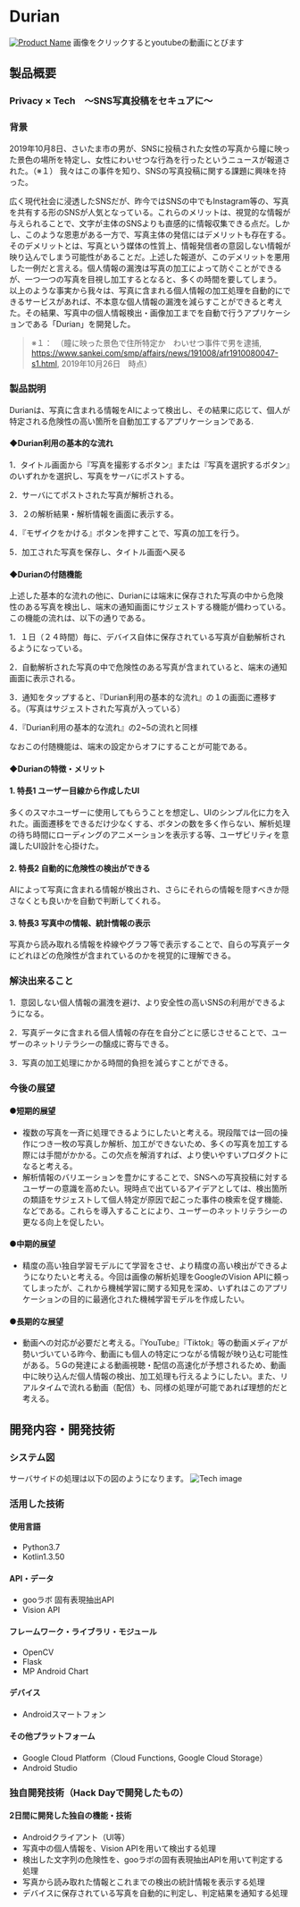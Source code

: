 # Durian

[![Product Name](image-samune.png)](https://youtu.be/2uta3dQ5xq0)
画像をクリックするとyoutubeの動画にとびます

## 製品概要
### Privacy × Tech　～SNS写真投稿をセキュアに～

### 背景
2019年10月8日、さいたま市の男が、SNSに投稿された女性の写真から瞳に映った景色の場所を特定し、女性にわいせつな行為を行ったというニュースが報道された。（※１）
我々はこの事件を知り、SNSの写真投稿に関する課題に興味を持った。

広く現代社会に浸透したSNSだが、昨今ではSNSの中でもInstagram等の、写真を共有する形のSNSが人気となっている。これらのメリットは、視覚的な情報が与えられることで、文字が主体のSNSよりも直感的に情報収集できる点だ。しかし、このような恩恵がある一方で、写真主体の発信にはデメリットも存在する。そのデメリットとは、写真という媒体の性質上、情報発信者の意図しない情報が映り込んでしまう可能性があることだ。上述した報道が、このデメリットを悪用した一例だと言える。個人情報の漏洩は写真の加工によって防ぐことができるが、一つ一つの写真を目視し加工するとなると、多くの時間を要してしまう。
以上のような事実から我々は、写真に含まれる個人情報の加工処理を自動的にできるサービスがあれば、不本意な個人情報の漏洩を減らすことができると考えた。その結果、写真中の個人情報検出・画像加工までを自動で行うアプリケーションである「Durian」を開発した。

> ※１：　（瞳に映った景色で住所特定か　わいせつ事件で男を逮捕, 
https://www.sankei.com/smp/affairs/news/191008/afr1910080047-s1.html, 
2019年10月26日　時点）

### 製品説明
Durianは、写真に含まれる情報をAIによって検出し、その結果に応じて、個人が特定される危険性の高い箇所を自動加工するアプリケーションである.

#### ◆Durian利用の基本的な流れ
1．タイトル画面から『写真を撮影するボタン』または『写真を選択するボタン』のいずれかを選択し、写真をサーバにポストする。

2．サーバにてポストされた写真が解析される。

3．２の解析結果・解析情報を画面に表示する。

4．『モザイクをかける』ボタンを押すことで、写真の加工を行う。

5．加工された写真を保存し、タイトル画面へ戻る

#### ◆Durianの付随機能
上述した基本的な流れの他に、Durianには端末に保存された写真の中から危険性のある写真を検出し、端末の通知画面にサジェストする機能が備わっている。この機能の流れは、以下の通りである。

1．１日（２４時間）毎に、デバイス自体に保存されている写真が自動解析されるようになっている。

2．自動解析された写真の中で危険性のある写真が含まれていると、端末の通知画面に表示される。

3．通知をタップすると、『Durian利用の基本的な流れ』の１の画面に遷移する。（写真はサジェストされた写真が入っている）

4．『Durian利用の基本的な流れ』の2~5の流れと同様

なおこの付随機能は、端末の設定からオフにすることが可能である。

#### ◆Durianの特徴・メリット

#### 1. 特長1  ユーザー目線から作成したUI
多くのスマホユーザーに使用してもらうことを想定し、UIのシンプル化に力を入れた。画面遷移をできるだけ少なくする、ボタンの数を多く作らない、解析処理の待ち時間にローディングのアニメーションを表示する等、ユーザビリティを意識したUI設計を心掛けた。


#### 2. 特長2  自動的に危険性の検出ができる
AIによって写真に含まれる情報が検出され、さらにそれらの情報を隠すべきか隠さなくとも良いかを自動で判断してくれる。
#### 3. 特長3  写真中の情報、統計情報の表示
写真から読み取れる情報を枠線やグラフ等で表示することで、自らの写真データにどれほどの危険性が含まれているのかを視覚的に理解できる。

### 解決出来ること
1．意図しない個人情報の漏洩を避け、より安全性の高いSNSの利用ができるようになる。

2．写真データに含まれる個人情報の存在を自分ごとに感じさせることで、ユーザーのネットリテラシーの醸成に寄与できる。

3．写真の加工処理にかかる時間的負担を減らすことができる。


### 今後の展望
#### ●短期的展望

- 複数の写真を一斉に処理できるようにしたいと考える。現段階では一回の操作につき一枚の写真しか解析、加工ができないため、多くの写真を加工する際には手間がかかる。この欠点を解消すれば、より使いやすいプロダクトになると考える。
- 解析情報のバリエーションを豊かにすることで、SNSへの写真投稿に対するユーザーの意識を高めたい。現時点で出ているアイデアとしては、検出箇所の類語をサジェストして個人特定が原因で起こった事件の検索を促す機能、などである。これらを導入することにより、ユーザーのネットリテラシーの更なる向上を促したい。

#### ●中期的展望
- 精度の高い独自学習モデルにて学習をさせ、より精度の高い検出ができるようになりたいと考える。今回は画像の解析処理をGoogleのVision APIに頼ってしまったが、これから機械学習に関する知見を深め、いずれはこのアプリケーションの目的に最適化された機械学習モデルを作成したい。

#### ●長期的な展望
- 動画への対応が必要だと考える。『YouTube』『Tiktok』等の動画メディアが勢いづいている昨今、動画にも個人の特定につながる情報が映り込む可能性がある。５Gの発達による動画視聴・配信の高速化が予想されるため、動画中に映り込んだ個人情報の検出、加工処理も行えるようにしたい。また、リアルタイムで流れる動画（配信）も、同様の処理が可能であれば理想的だと考える。


## 開発内容・開発技術
### システム図
サーバサイドの処理は以下の図のようになります。
![Tech image](system.PNG)
### 活用した技術
#### 使用言語
* Python3.7
* Kotlin1.3.50


#### API・データ
* gooラボ 固有表現抽出API
* Vision API


#### フレームワーク・ライブラリ・モジュール
* OpenCV
* Flask
* MP Android Chart


#### デバイス
* Androidスマートフォン

#### その他プラットフォーム
* Google Cloud Platform（Cloud Functions, Google Cloud Storage）
* Android Studio

### 独自開発技術（Hack Dayで開発したもの）
#### 2日間に開発した独自の機能・技術
- Androidクライアント（UI等）
- 写真中の個人情報を、Vision APIを用いて検出する処理
- 検出した文字列の危険性を、gooラボの固有表現抽出APIを用いて判定する処理
- 写真から読み取れた情報とこれまでの検出の統計情報を表示する処理
- デバイスに保存されている写真を自動的に判定し、判定結果を通知する処理

